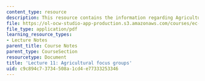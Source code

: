 ```yaml
---
content_type: resource
description: This resource contains the information regarding Agricultural focus groups.
file: https://ol-ocw-studio-app-production.s3.amazonaws.com/courses/ec-701j-d-lab-i-development-fall-2009/c9c894c73734508a1cd4e77333253346_MITEC_701JF09_lec11_nb.pdf
file_type: application/pdf
learning_resource_types:
- Lecture Notes
parent_title: Course Notes
parent_type: CourseSection
resourcetype: Document
title: 'Lecture 11: Agricultural focus groups'
uid: c9c894c7-3734-508a-1cd4-e77333253346
---
```

